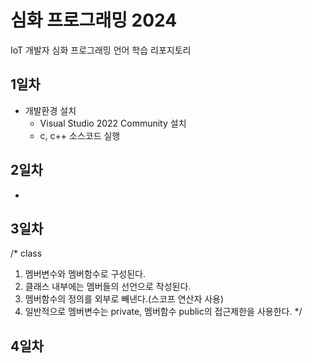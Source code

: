 # 심화 프로그래밍 2024
IoT 개발자 심화 프로그래밍 언어 학습 리포지토리

## 1일차
- 개발환경 설치
	- Visual Studio 2022 Community 설치
	- c, c++ 소스코드 실행

## 2일차
- 

## 3일차
/* class
  1. 멤버변수와 멤버함수로 구성된다.
  2. 클래스 내부에는 멤버들의 선언으로 작성된다.
  3. 멤버함수의 정의를 외부로 빼낸다.(스코프 연산자 사용)
  4. 일반적으로 멤버변수는 private, 멤버함수 public의 접근제한을 사용한다.
*/
## 4일차